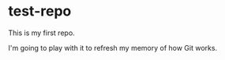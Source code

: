 # test-repo
This is my first repo.

I'm going to play with it to refresh my memory of how Git works.
